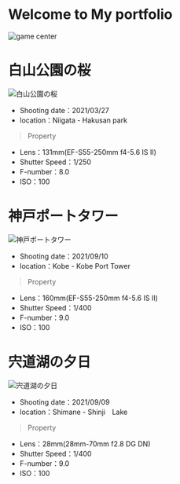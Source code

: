 # Welcome to My portfolio


<!--comment test-->

![game center](https://github.com/uedymt/report_1/blob/gh-pages/DSC04425.JPG)


# 白山公園の桜
![白山公園の桜]()
- Shooting date：2021/03/27 <br>
- location：Niigata - Hakusan park<br>
>Property
- Lens：131mm(EF-S55-250mm f4-5.6 IS Ⅱ)<br>
- Shutter Speed：1/250<br>
- F-number：8.0<br>
- ISO：100

# 神戸ポートタワー
![神戸ポートタワー](https://github.com/uedymt/report_1/blob/gh-pages/DSC04935.JPG)
- Shooting date：2021/09/10<br>
- location：Kobe - Kobe Port Tower<br>
>Property
- Lens：160mm(EF-S55-250mm f4-5.6 IS Ⅱ)<br>
- Shutter Speed：1/400<br>
- F-number：9.0<br>
- ISO：100


# 宍道湖の夕日
![宍道湖の夕日]()
- Shooting date：2021/09/09
- location：Shimane - Shinji　Lake 
>Property
- Lens：28mm(28mm-70mm f2.8 DG DN)
- Shutter Speed：1/400
- F-number：9.0
- ISO：100
